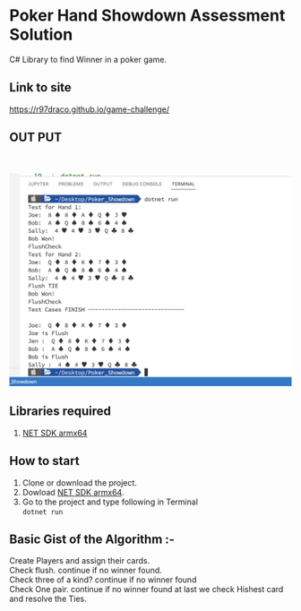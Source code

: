 #  Poker Hand Showdown Assessment Solution
C# Library to find Winner in a poker game.

## Link to site
https://r97draco.github.io/game-challenge/

## OUT PUT 
<br><br>![alt txt](output.png)<br>

## Libraries required
1. [NET SDK armx64](https://dotnet.microsoft.com/en-us/download/dotnet/thank-you/sdk-7.0.100-macos-arm64-installer)

## How to start
1. Clone or download the project.
2. Dowload [NET SDK armx64](https://dotnet.microsoft.com/en-us/download/dotnet/thank-you/sdk-7.0.100-macos-arm64-installer).
3. Go to the project and type following in Terminal
<br>```dotnet run```

## Basic Gist of the Algorithm :-
Create Players and assign their cards.<br/>
Check flush. continue if no winner found.<br/>
Check three of a kind? continue if no winner found<br/>
Check One pair. continue if no winner found at last we check Hishest card and resolve the Ties.<br/>

